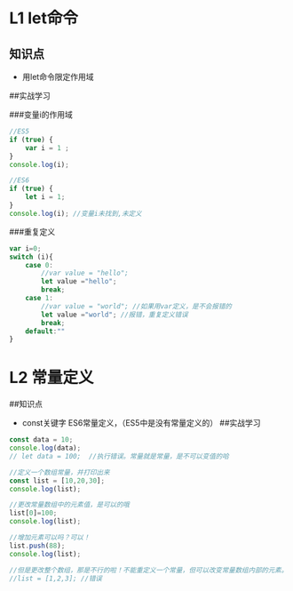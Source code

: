 L1 let命令
==========
## 知识点

* 用let命令限定作用域

##实战学习

###变量i的作用域
~~~js
//ES5
if (true) {
    var i = 1 ;
}
console.log(i);

//ES6
if (true) {
    let i = 1;
}
console.log(i); //变量i未找到,未定义
~~~
###重复定义
~~~js
var i=0;
switch (i){
    case 0:
        //var value = "hello";
        let value ="hello";
        break;
    case 1:
        //var value = "world"; //如果用var定义，是不会报错的
        let value ="world"; //报错，重复定义错误
        break;
    default:""
}
~~~
L2  常量定义
===========

##知识点
* const关键字  ES6常量定义，（ES5中是没有常量定义的）
##实战学习
~~~js
const data = 10;
console.log(data);
// let data = 100;  //执行错误。常量就是常量，是不可以变值的哈

//定义一个数组常量，并打印出来
const list = [10,20,30];
console.log(list);

//更改常量数组中的元素值，是可以的哦
list[0]=100;
console.log(list);

//增加元素可以吗？可以！
list.push(88);
console.log(list);

//但是更改整个数组，那是不行的啦！不能重定义一个常量，但可以改变常量数组内部的元素。！
//list = [1,2,3]; //错误


~~~
